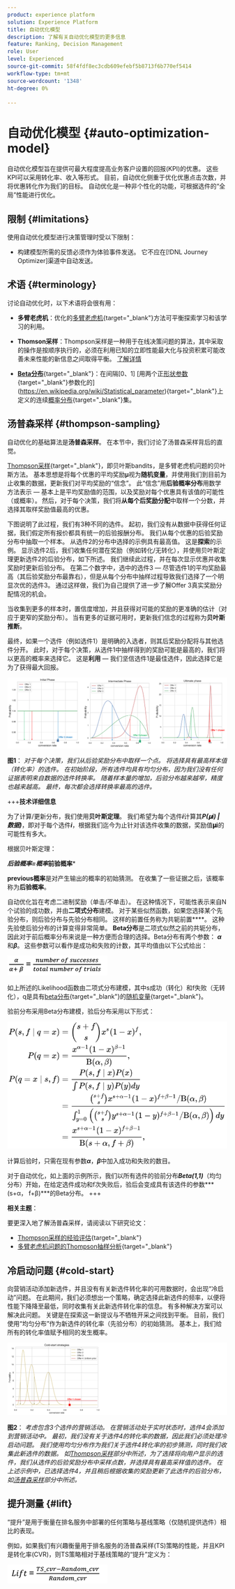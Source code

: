 ```yaml
---
product: experience platform
solution: Experience Platform
title: 自动优化模型
description: 了解有关自动优化模型的更多信息
feature: Ranking, Decision Management
role: User
level: Experienced
source-git-commit: 58f4fdf8ec3cdb609efebf5b8713f6b770ef5414
workflow-type: tm+mt
source-wordcount: '1348'
ht-degree: 0%

---
```


# 自动优化模型 {#auto-optimization-model}

自动优化模型旨在提供可最大程度提高业务客户设置的回报(KPI)的优惠。 这些KPI可以采用转化率、收入等形式。 目前，自动优化侧重于优化优惠点击次数，并将优惠转化作为我们的目标。 自动优化是一种非个性化的功能，可根据选件的“全局”性能进行优化。

## 限制 {#limitations}

使用自动优化模型进行决策管理时受以下限制：

<!--* Auto-optimization models do not work with the Batch Decisioning API.-->
* 构建模型所需的反馈必须作为体验事件发送。 它不应在[!DNL Journey Optimizer]渠道中自动发送。

## 术语 {#terminology}

讨论自动优化时，以下术语将会很有用：

* **多臂老虎机**：优化的[多臂老虎机](https://en.wikipedia.org/wiki/Multi-armed_bandit){target="_blank"}方法可平衡探索学习和该学习的利用。

* **Thomson采样**：Thompson采样是一种用于在线决策问题的算法，其中采取的操作是按顺序执行的，必须在利用已知的立即性能最大化与投资积累可能改善未来性能的新信息之间取得平衡。 [了解详情](#thompson-sampling)

* [**Beta分布**](https://en.wikipedia.org/wiki/Beta_distribution){target="_blank"}：在间隔[0、1] [用两个正[形状参数](https://en.wikipedia.org/wiki/Shape_parameter){target="_blank"}参数化的](https://en.wikipedia.org/wiki/Statistical_parameter){target="_blank"}上定义的连续[概率分布](https://en.wikipedia.org/wiki/Probability_distribution){target="_blank"}集。

## 汤普森采样 {#thompson-sampling}

自动优化的基础算法是&#x200B;**汤普森采样**。 在本节中，我们讨论了汤普森采样背后的直觉。

[Thompson采样](https://en.wikipedia.org/wiki/Thompson_sampling){target="_blank"}，即贝叶斯bandits，是多臂老虎机问题的贝叶斯方法。  基本思想是将每个优惠的平均奖励𝛍视为&#x200B;**随机变量**，并使用我们到目前为止收集的数据，更新我们对平均奖励的“信念”。 此“信念”用&#x200B;**后验概率分布**&#x200B;用数学方法表示 — 基本上是平均奖励值的范围，以及奖励对每个优惠具有该值的可能性（或概率）。 然后，对于每个决策，我们将&#x200B;**从每个后奖励分配**&#x200B;中取样一个分数，并选择其取样奖励值最高的优惠。

下图说明了此过程，我们有3种不同的选件。 起初，我们没有从数据中获得任何证据，我们假定所有报价都具有统一的后验报酬分布。 我们从每个优惠的后验奖励分布中抽取一个样本。 从选件2的分布中选择的示例具有最高值。 这是&#x200B;**探索**&#x200B;的示例。 显示选件2后，我们收集任何潜在奖励（例如转化/无转化），并使用贝叶斯定理更新选件2的后验分布，如下所述。  我们继续此过程，并在每次显示优惠并收集奖励时更新后验分布。 在第二个数字中，选中的选件3 — 尽管选件1的平均奖励最高（其后验奖励分布最靠右），但是从每个分布中抽样过程导致我们选择了一个明显次优的选件3。 通过这样做，我们为自己提供了进一步了解Offer 3真实奖励分配情况的机会。

当收集到更多的样本时，置信度增加，并且获得对可能的奖励的更准确的估计（对应于更窄的奖励分布）。 当有更多的证据可用时，更新我们信念的过程称为&#x200B;**贝叶斯推断**。

最终，如果一个选件（例如选件1）是明确的入选者，则其后奖励分配将与其他选件分开。 此时，对于每个决策，从选件1中抽样得到的奖励可能是最高的，我们将以更高的概率来选择它。 这是&#x200B;**利用** — 我们坚信选件1是最佳选件，因此选择它是为了获得最大回报。

![](../assets/ai-ranking-thompson-sampling.png)

**图1**： *对于每个决策，我们从后验奖励分布中取样一个点。 将选择具有最高样本值（转化率）的选件。 在初始阶段，所有选件均具有均匀分布，因为我们没有任何证据表明来自数据的选件转换率。 随着样本量的增加，后验分布越来越窄，精度也越来越高。 最终，每次都会选择转换率最高的选件。*

+++**技术详细信息**

为了计算/更新分布，我们使用&#x200B;**贝叶斯定理**。 我们希望为每个选件&#x200B;***i***&#x200B;计算其***P(𝛍i) | 数据)***，即对于每个选件&#x200B;***i***，根据我们迄今为止针对该选件收集的数据，奖励值&#x200B;**𝛍i**&#x200B;的可能性有多大。

根据贝叶斯定理：

***后验概率=概率*前验概率***

**previous概率**&#x200B;是对产生输出的概率的初始猜测。 在收集了一些证据之后，该概率称为&#x200B;**后验概率**。 

自动优化旨在考虑二进制奖励（单击/不单击）。 在这种情况下，可能性表示来自N个试验的成功数，并由&#x200B;**二项式分布**&#x200B;建模。 对于某些似然函数，如果您选择某个先验分布，则后验分布与先验分布相同。 这样的前置任务称为共轭前置&#x200B;****。 这种先验使后验分布的计算变得非常简单。 **Beta分布**&#x200B;是二项式似然之前的共轭分布，因此对于前后概率分布来说是一种方便而合理的选择。Beta分布有两个参数： ***α***&#x200B;和&#x200B;***β***。 这些参数可以看作是成功和失败的计数，其平均值由以下公式给出：

![](../assets/ai-ranking-beta-distribution.png)

如上所述的Likelihood函数由二项式分布建模，其中s成功（转化）和f失败（无转化），q是具有[beta分布](https://en.wikipedia.org/wiki/Beta_distribution){target="_blank"}的[随机变量](https://en.wikipedia.org/wiki/Random_variable){target="_blank"}。

验前分布采用Beta分布建模，验后分布采用以下形式：

![](../assets/ai-ranking-posterior-distribution.svg)

计算后验时，只需在现有参数&#x200B;***α***，***β***&#x200B;中加入成功和失败的数目。

对于自动优化，如上面的示例所示，我们以所有选件的验前分布&#x200B;***Beta(1,1)***（均匀分布）开始，在给定选件成功和f次失败后，验后会变成具有该选件的参数&#x200B;***(s+α， f+β)***的Beta分布。
+++

**相关主题**：

要更深入地了解汤普森采样，请阅读以下研究论文：

* [Thompson采样的经验评估](https://proceedings.neurips.cc/paper/2011/file/e53a0a2978c28872a4505bdb51db06dc-Paper.pdf){target="_blank"}
* [多臂老虎机问题的Thompson抽样分析](https://proceedings.mlr.press/v23/agrawal12/agrawal12.pdf){target="_blank"}

## 冷启动问题 {#cold-start}

向营销活动添加新选件，并且没有有关新选件转化率的可用数据时，会出现“冷启动”问题。 在此期间，我们必须想出一个策略，确定选择此新选件的频率，以便将性能下降降至最低，同时收集有关此新选件转化率的信息。 有多种解决方案可以解决此问题。 关键是在探索这一新提议与不牺牲开采之间找到平衡。 目前，我们使用“均匀分布”作为新选件的转化率（先验分布）的初始猜测。 基本上，我们给所有的转化率值赋予相同的发生概率。

![](../assets/ai-ranking-cold-start-strategies.png)

**图2**： *考虑包含3个选件的营销活动。 在营销活动处于实时状态时，选件4会添加到营销活动中。 最初，我们没有关于选件4的转化率的数据，因此我们必须处理冷启动问题。 我们使用均匀分布作为我们关于选件4转化率的初步猜测，同时我们收集此新选件的数据。 如[Thompson采样](#thompson-sampling)部分中所述，为了选择将向用户显示的选件，我们从选件的后验奖励分布中采样点数，并选择具有最高采样值的选件。 在上述示例中，已选择选件4，并且稍后根据收集的奖励更新了此选件的后验分布，如[汤普森采样](#thompson-sampling)部分中所述。*

## 提升测量 {#lift}

“提升”是用于衡量在排名服务中部署的任何策略与基线策略（仅随机提供选件）相比的表现。

例如，如果我们有兴趣衡量用于排名服务的汤普森采样(TS)策略的性能，并且KPI是转化率(CVR)，则TS策略相对于基线策略的“提升”定义为：

![](../assets/ai-ranking-lift.png)
